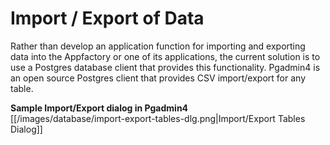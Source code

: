 # Import / Export of Data
Rather than develop an application function for importing and exporting data into the Appfactory or one of its 
applications, the current solution is to use a Postgres database client that provides this functionality.  Pgadmin4 is
an open source Postgres client that provides CSV import/export for any table.

__Sample Import/Export dialog in Pgadmin4__  
[[/images/database/import-export-tables-dlg.png|Import/Export Tables Dialog]]
